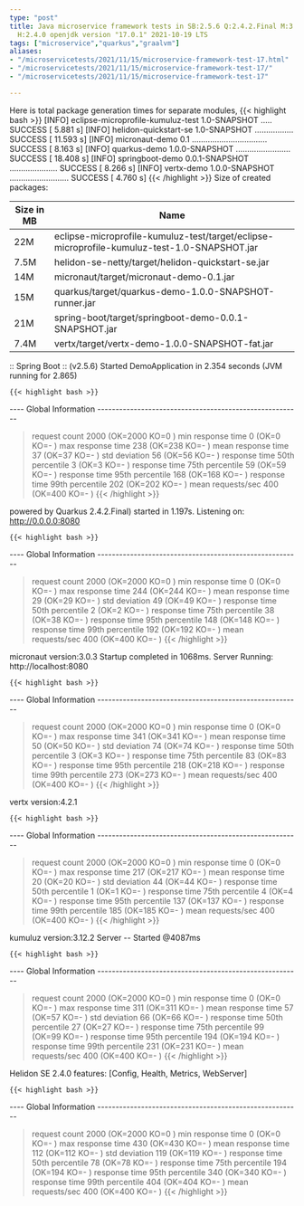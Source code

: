 ```yaml
---
type: "post"
title: Java microservice framework tests in SB:2.5.6 Q:2.4.2.Final M:3.1.4 V:4.2.1
  H:2.4.0 openjdk version "17.0.1" 2021-10-19 LTS
tags: ["microservice","quarkus","graalvm"]
aliases:
- "/microservicetests/2021/11/15/microservice-framework-test-17.html"
- "/microservicetests/2021/11/15/microservice-framework-test-17/"
- "/microservicetests/2021/11/15/microservice-framework-test-17"

---
```

 
Here is total package generation times for separate modules,
{{< highlight bash >}}
[INFO] eclipse-microprofile-kumuluz-test 1.0-SNAPSHOT ..... SUCCESS [  5.881 s]
[INFO] helidon-quickstart-se 1.0-SNAPSHOT ................. SUCCESS [ 11.593 s]
[INFO] micronaut-demo 0.1 ................................. SUCCESS [  8.163 s]
[INFO] quarkus-demo 1.0.0-SNAPSHOT ........................ SUCCESS [ 18.408 s]
[INFO] springboot-demo 0.0.1-SNAPSHOT ..................... SUCCESS [  8.266 s]
[INFO] vertx-demo 1.0.0-SNAPSHOT .......................... SUCCESS [  4.760 s]
{{< /highlight >}}
Size of created packages:

| Size in MB |  Name |
|------------|-------|
| 22M | eclipse-microprofile-kumuluz-test/target/eclipse-microprofile-kumuluz-test-1.0-SNAPSHOT.jar |
| 7.5M | helidon-se-netty/target/helidon-quickstart-se.jar |
| 14M | micronaut/target/micronaut-demo-0.1.jar |
| 15M | quarkus/target/quarkus-demo-1.0.0-SNAPSHOT-runner.jar |
| 21M | spring-boot/target/springboot-demo-0.0.1-SNAPSHOT.jar |
| 7.4M | vertx/target/vertx-demo-1.0.0-SNAPSHOT-fat.jar |


:: Spring Boot :: (v2.5.6) Started DemoApplication in 2.354 seconds (JVM running for 2.865)

    {{< highlight bash >}}
---- Global Information --------------------------------------------------------
> request count                                       2000 (OK=2000   KO=0     )
> min response time                                      0 (OK=0      KO=-     )
> max response time                                    238 (OK=238    KO=-     )
> mean response time                                    37 (OK=37     KO=-     )
> std deviation                                         56 (OK=56     KO=-     )
> response time 50th percentile                          3 (OK=3      KO=-     )
> response time 75th percentile                         59 (OK=59     KO=-     )
> response time 95th percentile                        168 (OK=168    KO=-     )
> response time 99th percentile                        202 (OK=202    KO=-     )
> mean requests/sec                                    400 (OK=400    KO=-     )
{{< /highlight >}}

powered by Quarkus 2.4.2.Final) started in 1.197s. Listening on: http://0.0.0.0:8080

    {{< highlight bash >}}
---- Global Information --------------------------------------------------------
> request count                                       2000 (OK=2000   KO=0     )
> min response time                                      0 (OK=0      KO=-     )
> max response time                                    244 (OK=244    KO=-     )
> mean response time                                    29 (OK=29     KO=-     )
> std deviation                                         49 (OK=49     KO=-     )
> response time 50th percentile                          2 (OK=2      KO=-     )
> response time 75th percentile                         38 (OK=38     KO=-     )
> response time 95th percentile                        148 (OK=148    KO=-     )
> response time 99th percentile                        192 (OK=192    KO=-     )
> mean requests/sec                                    400 (OK=400    KO=-     )
{{< /highlight >}}

micronaut version:3.0.3 Startup completed in 1068ms. Server Running: http://localhost:8080

    {{< highlight bash >}}
---- Global Information --------------------------------------------------------
> request count                                       2000 (OK=2000   KO=0     )
> min response time                                      0 (OK=0      KO=-     )
> max response time                                    341 (OK=341    KO=-     )
> mean response time                                    50 (OK=50     KO=-     )
> std deviation                                         74 (OK=74     KO=-     )
> response time 50th percentile                          3 (OK=3      KO=-     )
> response time 75th percentile                         83 (OK=83     KO=-     )
> response time 95th percentile                        218 (OK=218    KO=-     )
> response time 99th percentile                        273 (OK=273    KO=-     )
> mean requests/sec                                    400 (OK=400    KO=-     )
{{< /highlight >}}

vertx version:4.2.1

    {{< highlight bash >}}
---- Global Information --------------------------------------------------------
> request count                                       2000 (OK=2000   KO=0     )
> min response time                                      0 (OK=0      KO=-     )
> max response time                                    217 (OK=217    KO=-     )
> mean response time                                    20 (OK=20     KO=-     )
> std deviation                                         44 (OK=44     KO=-     )
> response time 50th percentile                          1 (OK=1      KO=-     )
> response time 75th percentile                          4 (OK=4      KO=-     )
> response time 95th percentile                        137 (OK=137    KO=-     )
> response time 99th percentile                        185 (OK=185    KO=-     )
> mean requests/sec                                    400 (OK=400    KO=-     )
{{< /highlight >}}

kumuluz version:3.12.2 Server -- Started @4087ms

    {{< highlight bash >}}
---- Global Information --------------------------------------------------------
> request count                                       2000 (OK=2000   KO=0     )
> min response time                                      0 (OK=0      KO=-     )
> max response time                                    311 (OK=311    KO=-     )
> mean response time                                    57 (OK=57     KO=-     )
> std deviation                                         66 (OK=66     KO=-     )
> response time 50th percentile                         27 (OK=27     KO=-     )
> response time 75th percentile                         99 (OK=99     KO=-     )
> response time 95th percentile                        194 (OK=194    KO=-     )
> response time 99th percentile                        231 (OK=231    KO=-     )
> mean requests/sec                                    400 (OK=400    KO=-     )
{{< /highlight >}}

Helidon SE 2.4.0 features: [Config, Health, Metrics, WebServer]

    {{< highlight bash >}}
---- Global Information --------------------------------------------------------
> request count                                       2000 (OK=2000   KO=0     )
> min response time                                      0 (OK=0      KO=-     )
> max response time                                    430 (OK=430    KO=-     )
> mean response time                                   112 (OK=112    KO=-     )
> std deviation                                        119 (OK=119    KO=-     )
> response time 50th percentile                         78 (OK=78     KO=-     )
> response time 75th percentile                        194 (OK=194    KO=-     )
> response time 95th percentile                        340 (OK=340    KO=-     )
> response time 99th percentile                        404 (OK=404    KO=-     )
> mean requests/sec                                    400 (OK=400    KO=-     )
{{< /highlight >}}